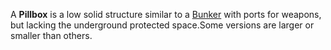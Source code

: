 A **Pillbox** is a low solid structure similar to a [Bunker](Bunker.md) with
ports for weapons, but lacking the underground protected space.Some versions are
larger or smaller than others.
